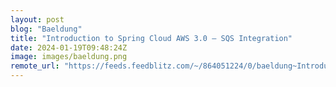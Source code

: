 ```yaml
---
layout: post
blog: "Baeldung"
title: "Introduction to Spring Cloud AWS 3.0 – SQS Integration"
date: 2024-01-19T09:48:24Z
image: images/baeldung.png
remote_url: "https://feeds.feedblitz.com/~/864051224/0/baeldung~Introduction-to-Spring-Cloud-AWS-SQS-Integration"
---
```

